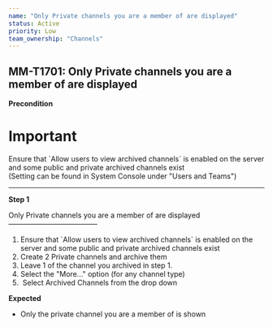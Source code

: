 ```yaml
---
name: "Only Private channels you are a member of are displayed"
status: Active
priority: Low
team_ownership: "Channels"
---
```


## MM-T1701: Only Private channels you are a member of are displayed

**Precondition**

# Important

Ensure that \`Allow users to view archived channels\` is enabled on the server and some public and private archived channels exist\
(Setting can be found in System Console under "Users and Teams")

---

**Step 1**

Only Private channels you are a member of are displayed\
–––––––––––––––––––––––––

1. Ensure that \`Allow users to view archived channels\` is enabled on the server and some public and private archived channels exist
2. Create 2 Private channels and archive them
3. Leave 1 of the channel you archived in step 1.
4. Select the "More..." option (for any channel type)
5.  Select Archived Channels from the drop down

**Expected**

- Only the private channel you are a member of is shown
